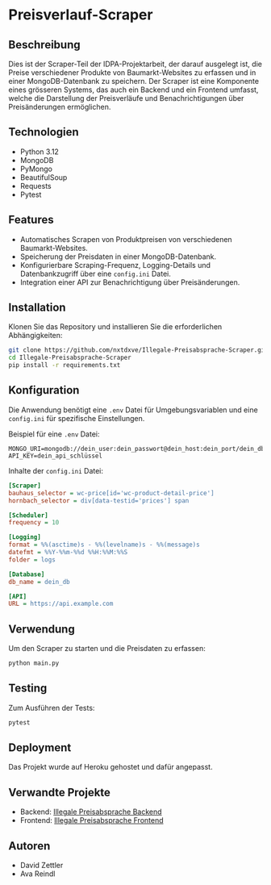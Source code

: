 # Preisverlauf-Scraper

## Beschreibung

Dies ist der Scraper-Teil der IDPA-Projektarbeit, der darauf ausgelegt ist, die Preise verschiedener Produkte von Baumarkt-Websites zu erfassen und in einer MongoDB-Datenbank zu speichern. Der Scraper ist eine Komponente eines grösseren Systems, das auch ein Backend und ein Frontend umfasst, welche die Darstellung der Preisverläufe und Benachrichtigungen über Preisänderungen ermöglichen.

## Technologien

- Python 3.12
- MongoDB
- PyMongo
- BeautifulSoup
- Requests
- Pytest

## Features

- Automatisches Scrapen von Produktpreisen von verschiedenen Baumarkt-Websites.
- Speicherung der Preisdaten in einer MongoDB-Datenbank.
- Konfigurierbare Scraping-Frequenz, Logging-Details und Datenbankzugriff über eine `config.ini` Datei.
- Integration einer API zur Benachrichtigung über Preisänderungen.

## Installation

Klonen Sie das Repository und installieren Sie die erforderlichen Abhängigkeiten:

```bash
git clone https://github.com/nxtdxve/Illegale-Preisabsprache-Scraper.git
cd Illegale-Preisabsprache-Scraper
pip install -r requirements.txt
```

## Konfiguration

Die Anwendung benötigt eine `.env` Datei für Umgebungsvariablen und eine `config.ini` für spezifische Einstellungen.

Beispiel für eine `.env` Datei:

```env
MONGO_URI=mongodb://dein_user:dein_passwort@dein_host:dein_port/dein_db
API_KEY=dein_api_schlüssel
```

Inhalte der `config.ini` Datei:

```ini
[Scraper]
bauhaus_selector = wc-price[id='wc-product-detail-price']
hornbach_selector = div[data-testid='prices'] span

[Scheduler]
frequency = 10

[Logging]
format = %%(asctime)s - %%(levelname)s - %%(message)s
datefmt = %%Y-%%m-%%d %%H:%%M:%%S
folder = logs

[Database]
db_name = dein_db

[API]
URL = https://api.example.com
```

## Verwendung

Um den Scraper zu starten und die Preisdaten zu erfassen:

```bash
python main.py
```

## Testing

Zum Ausführen der Tests:

```bash
pytest
```

## Deployment

Das Projekt wurde auf Heroku gehostet und dafür angepasst.

## Verwandte Projekte

- Backend: [Illegale Preisabsprache Backend](https://github.com/nxtdxve/Illegale-Preisabsprache-Backend)
- Frontend: [Illegale Preisabsprache Frontend](https://github.com/nxtdxve/Illegale-Preisabsprache-Frontend)

## Autoren

- David Zettler
- Ava Reindl
